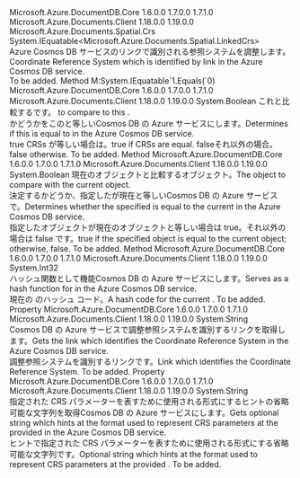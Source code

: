 <Type Name="LinkedCrs" FullName="Microsoft.Azure.Documents.Spatial.LinkedCrs">
  <TypeSignature Language="C#" Value="public sealed class LinkedCrs : Microsoft.Azure.Documents.Spatial.Crs, IEquatable&lt;Microsoft.Azure.Documents.Spatial.LinkedCrs&gt;" />
  <TypeSignature Language="ILAsm" Value=".class public auto ansi sealed beforefieldinit LinkedCrs extends Microsoft.Azure.Documents.Spatial.Crs implements class System.IEquatable`1&lt;class Microsoft.Azure.Documents.Spatial.LinkedCrs&gt;" />
  <TypeSignature Language="DocId" Value="T:Microsoft.Azure.Documents.Spatial.LinkedCrs" />
  <TypeSignature Language="VB.NET" Value="Public NotInheritable Class LinkedCrs&#xA;Inherits Crs&#xA;Implements IEquatable(Of LinkedCrs)" />
  <TypeSignature Language="F#" Value="type LinkedCrs = class&#xA;    inherit Crs&#xA;    interface IEquatable&lt;LinkedCrs&gt;" />
  <AssemblyInfo>
    <AssemblyName>Microsoft.Azure.DocumentDB.Core</AssemblyName>
    <AssemblyVersion>1.6.0.0</AssemblyVersion>
    <AssemblyVersion>1.7.0.0</AssemblyVersion>
    <AssemblyVersion>1.7.1.0</AssemblyVersion>
  </AssemblyInfo>
  <AssemblyInfo>
    <AssemblyName>Microsoft.Azure.Documents.Client</AssemblyName>
    <AssemblyVersion>1.18.0.0</AssemblyVersion>
    <AssemblyVersion>1.19.0.0</AssemblyVersion>
  </AssemblyInfo>
  <Base>
    <BaseTypeName>Microsoft.Azure.Documents.Spatial.Crs</BaseTypeName>
  </Base>
  <Interfaces>
    <Interface>
      <InterfaceName>System.IEquatable&lt;Microsoft.Azure.Documents.Spatial.LinkedCrs&gt;</InterfaceName>
    </Interface>
  </Interfaces>
  <Docs>
    <summary>
            <span data-ttu-id="0e553-101">Azure Cosmos DB サービスのリンクで識別される参照システムを調整します。</span><span class="sxs-lookup"><span data-stu-id="0e553-101">Coordinate Reference System which is identified by link in the Azure Cosmos DB service.</span></span> 
            </summary>
    <remarks>To be added.</remarks>
  </Docs>
  <Members>
    <Member MemberName="Equals">
      <MemberSignature Language="C#" Value="public bool Equals (Microsoft.Azure.Documents.Spatial.LinkedCrs other);" />
      <MemberSignature Language="ILAsm" Value=".method public hidebysig newslot virtual instance bool Equals(class Microsoft.Azure.Documents.Spatial.LinkedCrs other) cil managed" />
      <MemberSignature Language="DocId" Value="M:Microsoft.Azure.Documents.Spatial.LinkedCrs.Equals(Microsoft.Azure.Documents.Spatial.LinkedCrs)" />
      <MemberSignature Language="VB.NET" Value="Public Function Equals (other As LinkedCrs) As Boolean" />
      <MemberSignature Language="F#" Value="override this.Equals : Microsoft.Azure.Documents.Spatial.LinkedCrs -&gt; bool" Usage="linkedCrs.Equals other" />
      <MemberType>Method</MemberType>
      <Implements>
        <InterfaceMember>M:System.IEquatable`1.Equals(`0)</InterfaceMember>
      </Implements>
      <AssemblyInfo>
        <AssemblyName>Microsoft.Azure.DocumentDB.Core</AssemblyName>
        <AssemblyVersion>1.6.0.0</AssemblyVersion>
        <AssemblyVersion>1.7.0.0</AssemblyVersion>
        <AssemblyVersion>1.7.1.0</AssemblyVersion>
      </AssemblyInfo>
      <AssemblyInfo>
        <AssemblyName>Microsoft.Azure.Documents.Client</AssemblyName>
        <AssemblyVersion>1.18.0.0</AssemblyVersion>
        <AssemblyVersion>1.19.0.0</AssemblyVersion>
      </AssemblyInfo>
      <ReturnValue>
        <ReturnType>System.Boolean</ReturnType>
      </ReturnValue>
      <Parameters>
        <Parameter Name="other" Type="Microsoft.Azure.Documents.Spatial.LinkedCrs" />
      </Parameters>
      <Docs>
        <param name="other">
          <span data-ttu-id="0e553-102"><see cref="T:Microsoft.Azure.Documents.Spatial.LinkedCrs" />これと比較する<see cref="T:Microsoft.Azure.Documents.Spatial.LinkedCrs" />です。</span><span class="sxs-lookup"><span data-stu-id="0e553-102"><see cref="T:Microsoft.Azure.Documents.Spatial.LinkedCrs" /> to compare to this <see cref="T:Microsoft.Azure.Documents.Spatial.LinkedCrs" />.</span></span></param>
        <summary>
            <span data-ttu-id="0e553-103">かどうかをこの<see cref="T:Microsoft.Azure.Documents.Spatial.LinkedCrs" />と等しい<paramref name="other" />Cosmos DB の Azure サービスにします。</span><span class="sxs-lookup"><span data-stu-id="0e553-103">Determines if this <see cref="T:Microsoft.Azure.Documents.Spatial.LinkedCrs" /> is equal to <paramref name="other" /> in the Azure Cosmos DB service.</span></span> 
            </summary>
        <returns>
          <span data-ttu-id="0e553-104"><c>true</c> CRSs が等しい場合は。</span><span class="sxs-lookup"><span data-stu-id="0e553-104"><c>true</c> if CRSs are equal.</span></span> <span data-ttu-id="0e553-105"><c>false</c>それ以外の場合。</span><span class="sxs-lookup"><span data-stu-id="0e553-105"><c>false</c> otherwise.</span></span></returns>
        <remarks>To be added.</remarks>
      </Docs>
    </Member>
    <Member MemberName="Equals">
      <MemberSignature Language="C#" Value="public override bool Equals (object obj);" />
      <MemberSignature Language="ILAsm" Value=".method public hidebysig virtual instance bool Equals(object obj) cil managed" />
      <MemberSignature Language="DocId" Value="M:Microsoft.Azure.Documents.Spatial.LinkedCrs.Equals(System.Object)" />
      <MemberSignature Language="VB.NET" Value="Public Overrides Function Equals (obj As Object) As Boolean" />
      <MemberSignature Language="F#" Value="override this.Equals : obj -&gt; bool" Usage="linkedCrs.Equals obj" />
      <MemberType>Method</MemberType>
      <AssemblyInfo>
        <AssemblyName>Microsoft.Azure.DocumentDB.Core</AssemblyName>
        <AssemblyVersion>1.6.0.0</AssemblyVersion>
        <AssemblyVersion>1.7.0.0</AssemblyVersion>
        <AssemblyVersion>1.7.1.0</AssemblyVersion>
      </AssemblyInfo>
      <AssemblyInfo>
        <AssemblyName>Microsoft.Azure.Documents.Client</AssemblyName>
        <AssemblyVersion>1.18.0.0</AssemblyVersion>
        <AssemblyVersion>1.19.0.0</AssemblyVersion>
      </AssemblyInfo>
      <ReturnValue>
        <ReturnType>System.Boolean</ReturnType>
      </ReturnValue>
      <Parameters>
        <Parameter Name="obj" Type="System.Object" />
      </Parameters>
      <Docs>
        <param name="obj"><span data-ttu-id="0e553-106">現在のオブジェクトと比較するオブジェクト。</span><span class="sxs-lookup"><span data-stu-id="0e553-106">The object to compare with the current object.</span></span> </param>
        <summary>
            <span data-ttu-id="0e553-107">決定するかどうか、指定した<see cref="T:Microsoft.Azure.Documents.Spatial.LinkedCrs" />が現在と等しい<see cref="T:Microsoft.Azure.Documents.Spatial.LinkedCrs" />Cosmos DB の Azure サービスで。</span><span class="sxs-lookup"><span data-stu-id="0e553-107">Determines whether the specified <see cref="T:Microsoft.Azure.Documents.Spatial.LinkedCrs" /> is equal to the current <see cref="T:Microsoft.Azure.Documents.Spatial.LinkedCrs" /> in the Azure Cosmos DB service.</span></span> 
            </summary>
        <returns>
            <span data-ttu-id="0e553-108">指定したオブジェクトが現在のオブジェクトと等しい場合は true。それ以外の場合は false です。</span><span class="sxs-lookup"><span data-stu-id="0e553-108">true if the specified object  is equal to the current object; otherwise, false.</span></span>
            </returns>
        <remarks>To be added.</remarks>
      </Docs>
    </Member>
    <Member MemberName="GetHashCode">
      <MemberSignature Language="C#" Value="public override int GetHashCode ();" />
      <MemberSignature Language="ILAsm" Value=".method public hidebysig virtual instance int32 GetHashCode() cil managed" />
      <MemberSignature Language="DocId" Value="M:Microsoft.Azure.Documents.Spatial.LinkedCrs.GetHashCode" />
      <MemberSignature Language="VB.NET" Value="Public Overrides Function GetHashCode () As Integer" />
      <MemberSignature Language="F#" Value="override this.GetHashCode : unit -&gt; int" Usage="linkedCrs.GetHashCode " />
      <MemberType>Method</MemberType>
      <AssemblyInfo>
        <AssemblyName>Microsoft.Azure.DocumentDB.Core</AssemblyName>
        <AssemblyVersion>1.6.0.0</AssemblyVersion>
        <AssemblyVersion>1.7.0.0</AssemblyVersion>
        <AssemblyVersion>1.7.1.0</AssemblyVersion>
      </AssemblyInfo>
      <AssemblyInfo>
        <AssemblyName>Microsoft.Azure.Documents.Client</AssemblyName>
        <AssemblyVersion>1.18.0.0</AssemblyVersion>
        <AssemblyVersion>1.19.0.0</AssemblyVersion>
      </AssemblyInfo>
      <ReturnValue>
        <ReturnType>System.Int32</ReturnType>
      </ReturnValue>
      <Parameters />
      <Docs>
        <summary>
            <span data-ttu-id="0e553-109">ハッシュ関数として機能<see cref="T:Microsoft.Azure.Documents.Spatial.LinkedCrs" />Cosmos DB の Azure サービスにします。</span><span class="sxs-lookup"><span data-stu-id="0e553-109">Serves as a hash function for <see cref="T:Microsoft.Azure.Documents.Spatial.LinkedCrs" /> in the Azure Cosmos DB service.</span></span> 
            </summary>
        <returns>
            <span data-ttu-id="0e553-110">現在の <see cref="T:Microsoft.Azure.Documents.Spatial.LinkedCrs" /> のハッシュ コード。</span><span class="sxs-lookup"><span data-stu-id="0e553-110">A hash code for the current <see cref="T:Microsoft.Azure.Documents.Spatial.LinkedCrs" />.</span></span>
            </returns>
        <remarks>To be added.</remarks>
      </Docs>
    </Member>
    <Member MemberName="Href">
      <MemberSignature Language="C#" Value="public string Href { get; }" />
      <MemberSignature Language="ILAsm" Value=".property instance string Href" />
      <MemberSignature Language="DocId" Value="P:Microsoft.Azure.Documents.Spatial.LinkedCrs.Href" />
      <MemberSignature Language="VB.NET" Value="Public ReadOnly Property Href As String" />
      <MemberSignature Language="F#" Value="member this.Href : string" Usage="Microsoft.Azure.Documents.Spatial.LinkedCrs.Href" />
      <MemberType>Property</MemberType>
      <AssemblyInfo>
        <AssemblyName>Microsoft.Azure.DocumentDB.Core</AssemblyName>
        <AssemblyVersion>1.6.0.0</AssemblyVersion>
        <AssemblyVersion>1.7.0.0</AssemblyVersion>
        <AssemblyVersion>1.7.1.0</AssemblyVersion>
      </AssemblyInfo>
      <AssemblyInfo>
        <AssemblyName>Microsoft.Azure.Documents.Client</AssemblyName>
        <AssemblyVersion>1.18.0.0</AssemblyVersion>
        <AssemblyVersion>1.19.0.0</AssemblyVersion>
      </AssemblyInfo>
      <ReturnValue>
        <ReturnType>System.String</ReturnType>
      </ReturnValue>
      <Docs>
        <summary>
            <span data-ttu-id="0e553-111">Cosmos DB の Azure サービスで調整参照システムを識別するリンクを取得します。</span><span class="sxs-lookup"><span data-stu-id="0e553-111">Gets the link which identifies the Coordinate Reference System in the Azure Cosmos DB service.</span></span> 
            </summary>
        <value>
            <span data-ttu-id="0e553-112">調整参照システムを識別するリンクです。</span><span class="sxs-lookup"><span data-stu-id="0e553-112">Link which identifies the Coordinate Reference System.</span></span>
            </value>
        <remarks>To be added.</remarks>
      </Docs>
    </Member>
    <Member MemberName="HrefType">
      <MemberSignature Language="C#" Value="public string HrefType { get; }" />
      <MemberSignature Language="ILAsm" Value=".property instance string HrefType" />
      <MemberSignature Language="DocId" Value="P:Microsoft.Azure.Documents.Spatial.LinkedCrs.HrefType" />
      <MemberSignature Language="VB.NET" Value="Public ReadOnly Property HrefType As String" />
      <MemberSignature Language="F#" Value="member this.HrefType : string" Usage="Microsoft.Azure.Documents.Spatial.LinkedCrs.HrefType" />
      <MemberType>Property</MemberType>
      <AssemblyInfo>
        <AssemblyName>Microsoft.Azure.DocumentDB.Core</AssemblyName>
        <AssemblyVersion>1.6.0.0</AssemblyVersion>
        <AssemblyVersion>1.7.0.0</AssemblyVersion>
        <AssemblyVersion>1.7.1.0</AssemblyVersion>
      </AssemblyInfo>
      <AssemblyInfo>
        <AssemblyName>Microsoft.Azure.Documents.Client</AssemblyName>
        <AssemblyVersion>1.18.0.0</AssemblyVersion>
        <AssemblyVersion>1.19.0.0</AssemblyVersion>
      </AssemblyInfo>
      <ReturnValue>
        <ReturnType>System.String</ReturnType>
      </ReturnValue>
      <Docs>
        <summary>
            <span data-ttu-id="0e553-113">指定された CRS パラメーターを表すために使用される形式にするヒントの省略可能な文字列を取得<see cref="P:Microsoft.Azure.Documents.Spatial.LinkedCrs.Href" />Cosmos DB の Azure サービスにします。</span><span class="sxs-lookup"><span data-stu-id="0e553-113">Gets optional string which hints at the format used to represent CRS parameters at the provided <see cref="P:Microsoft.Azure.Documents.Spatial.LinkedCrs.Href" /> in the Azure Cosmos DB service.</span></span> 
            </summary>
        <value>
            <span data-ttu-id="0e553-114">ヒントで指定された CRS パラメーターを表すために使用される形式にする省略可能な文字列<see cref="P:Microsoft.Azure.Documents.Spatial.LinkedCrs.Href" />です。</span><span class="sxs-lookup"><span data-stu-id="0e553-114">Optional string which hints at the format used to represent CRS parameters at the provided <see cref="P:Microsoft.Azure.Documents.Spatial.LinkedCrs.Href" />.</span></span>
            </value>
        <remarks>To be added.</remarks>
      </Docs>
    </Member>
  </Members>
</Type>